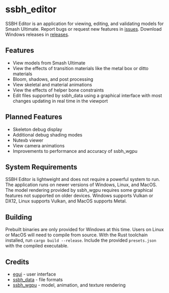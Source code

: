 # ssbh_editor
SSBH Editor is an application for viewing, editing, and validating models for Smash Ultimate. Report bugs or request new features in [issues](https://github.com/ScanMountGoat/ssbh_editor/issues). Download Windows releases in [releases](https://github.com/ScanMountGoat/ssbh_editor/releases).

## Features
- View models from Smash Ultimate
- View the effects of transition materials like the metal box or ditto materials
- Bloom, shadows, and post processing
- View skeletal and material animations
- View the effects of helper bone constraints
- Edit files supported by ssbh_data using a graphical interface with most changes updating in real time in the viewport

## Planned Features
- Skeleton debug display
- Additional debug shading modes
- Nutexb viewer
- View camera animations
- Improvements to performance and accuracy of ssbh_wgpu

## System Requirements
SSBH Editor is lightweight and does not require a powerful system to run. The application runs on newer versions of Windows, Linux, and MacOS. The model rendering provided by ssbh_wgpu requires some graphical features not supported on older devices. Windows supports Vulkan or DX12, Linux supports Vulkan, and MacOS supports Metal.

## Building
Prebuilt binaries are only provided for Windows at this time. Users on Linux or MacOS will need to compile from source. With the Rust toolchain installed, run `cargo build --release`. Include the provided `presets.json` with the compiled executable.

## Credits
- [egui](https://github.com/emilk/egui) - user interface
- [ssbh_data](https://github.com/ultimate-research/ssbh_lib) - file formats
- [ssbh_wgpu](https://github.com/ScanMountGoat/ssbh_wgpu) - model, animation, and texture rendering